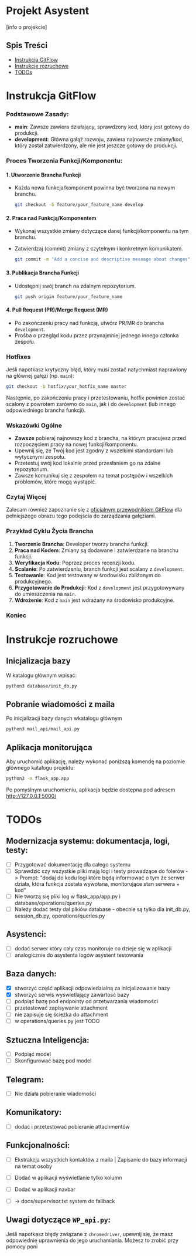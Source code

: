 
# Projekt Asystent
[info o projekcie]

## Spis Treści

- [Instrukcja GitFlow](#instrukcja-gitflow)
- [Instrukcje rozruchowe](#instrukcje-rozruchowe)
- [TODOs](#todos)


# Instrukcja GitFlow

### Podstawowe Zasady:

- **main**: Zawsze zawiera działający, sprawdzony kod, który jest gotowy do produkcji.
- **development**: Główna gałąź rozwoju, zawiera najnowsze zmiany/kod, który został zatwierdzony, ale nie jest jeszcze gotowy do produkcji.
  
### Proces Tworzenia Funkcji/Komponentu:

#### 1. Utworzenie Brancha Funkcji

- Każda nowa funkcja/komponent powinna być tworzona na nowym branchu.
  
  ```bash
  git checkout -b feature/your_feature_name develop
  ```
  
#### 2. Praca nad Funkcją/Komponentem

- Wykonaj wszystkie zmiany dotyczące danej funkcji/komponentu na tym branchu.
- Zatwierdzaj (commit) zmiany z czytelnym i konkretnym komunikatem.

  ```bash
  git commit -m "Add a concise and descriptive message about changes"
  ```
  
#### 3. Publikacja Brancha Funkcji

- Udostępnij swój branch na zdalnym repozytorium.

  ```bash
  git push origin feature/your_feature_name
  ```

#### 4. Pull Request (PR)/Merge Request (MR)

- Po zakończeniu pracy nad funkcją, utwórz PR/MR do brancha `development`.
- Prośba o przegląd kodu przez przynajmniej jednego innego członka zespołu.
  
### Hotfixes

Jeśli napotkasz krytyczny błąd, który musi zostać natychmiast naprawiony na głównej gałęzi (np. `main`):

```bash
git checkout -b hotfix/your_hotfix_name master
```
  
Następnie, po zakończeniu pracy i przetestowaniu, hotfix powinien zostać scalony z powrotem zarówno do `main`, jak i do `development` (lub innego odpowiedniego brancha funkcji).

### Wskazówki Ogólne

- **Zawsze** pobieraj najnowszy kod z brancha, na którym pracujesz przed rozpoczęciem pracy na nowej funkcji/komponentu.
- Upewnij się, że Twój kod jest zgodny z wszelkimi standardami lub wytycznymi zespołu.
- Przetestuj swój kod lokalnie przed przesłaniem go na zdalne repozytorium.
- Zawsze komunikuj się z zespołem na temat postępów i wszelkich problemów, które mogą wystąpić.

### Czytaj Więcej

Zalecam również zapoznanie się z [oficjalnym przewodnikiem GitFlow](https://nvie.com/posts/a-successful-git-branching-model/) dla pełniejszego obrazu tego podejścia do zarządzania gałęziami.

### Przykład Cyklu Życia Brancha

1. **Tworzenie Brancha**: Developer tworzy brancha funkcji.
2. **Praca nad Kodem**: Zmiany są dodawane i zatwierdzane na branchu funkcji.
3. **Weryfikacja Kodu**: Poprzez proces recenzji kodu.
4. **Scalanie**: Po zatwierdzeniu, branch funkcji jest scalany z `development`.
5. **Testowanie**: Kod jest testowany w środowisku zbliżonym do produkcyjnego.
6. **Przygotowanie do Produkcji**: Kod z `development` jest przygotowywany do umieszczenia na `main`.
7. **Wdrożenie**: Kod z `main` jest wdrażany na środowisko produkcyjne.

### Koniec

# Instrukcje rozruchowe

## Inicjalizacja bazy
W katalogu głównym wpisać:
```bash
python3 database/init_db.py 
```

## Pobranie wiadomości z maila
Po inicjalizacji bazy danych wkatalogu głównym
```bash
python3 mail_api/mail_api.py 
```

## Aplikacja monitorująca
Aby uruchomić aplikację, należy wykonać poniższą komendę na poziomie głównego katalogu projektu:
```bash
python3 -m flask_app.app
```
Po pomyślnym uruchomieniu, aplikacja będzie dostępna pod adresem http://127.0.0.1:5000/


# TODOs

## Modernizacja systemu: dokumentacja, logi, testy:
- [ ] Przygotować dokumentację dla całego systemu
- [ ] Sprawdzić czy wszystkie pliki mają logi i testy prowadzące do folerów -> Prompt: "dodaj do kodu logi które będą informować o tym że serwer działa, która funkcja została wywołana, monitorujące stan serwera + kod"
- [ ] Nie tworzą się pliki log w flask_app/app.py i database/operations/queries.py
- [ ] Należy dodać testy dal plkiów database - obecnie są tylko dla init_db.py, session_db.py, operations/queries.py

## Asystenci:
- [ ] dodać serwer który cały czas monitoruje co dzieje się w aplikacji
- [ ] analogicznie do asystenta logów asystent testowania

## Baza danych:
- [x] stworzyć część aplikacji odpowiedzialną za inicjalizowanie bazy
- [x] stworzyć serwis wyświetlający zawartość bazy
- [ ] podpiąć bazę pod endpointy od przetwarzania wiadomości
- [ ] przetestować zapisywanie attachment
- [ ] nie zapisuje się ścieżka do attachment
- [ ] w operations/queries.py jest TODO

## Sztuczna Inteligencja:
- [ ] Podpiąć model
- [ ] Skonfigurować bazę pod model

## Telegram:
- [ ] Nie działa pobieranie wiadomości

## Komunikatory:
- [ ] dodać i przetestować pobieranie attachmentów

## Funkcjonalności:
- [ ] Ekstrakcja wszystkich kontaktów z maila | Zapisanie do bazy informacji na temat osoby
- [ ] Dodać w aplikacji wyświetlanie tylko kolumn
- [ ] Dodać w aplikacji navbar
- [ ] -> docs/supervisor.txt system do fallback


## Uwagi dotyczące `WP_api.py`:
Jeśli napotkasz błędy związane z `chromedriver`, upewnij się, że masz odpowiednie uprawnienia do jego uruchamiania. Możesz to zrobić przy pomocy poni
